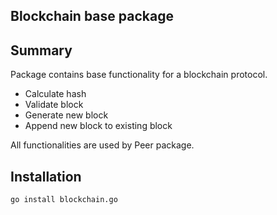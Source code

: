 ## Blockchain base package 

## Summary
Package contains base functionality for a blockchain protocol.  
- Calculate hash
- Validate block
- Generate new block
- Append new block to existing block

All functionalities are used by Peer package.


## Installation
```bash
go install blockchain.go
```
